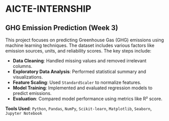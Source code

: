 # AICTE-INTERNSHIP

##  GHG Emission Prediction (Week 3)

This project focuses on predicting Greenhouse Gas (GHG) emissions using machine learning techniques. The dataset includes various factors like emission sources, units, and reliability scores. The key steps include:

* **Data Cleaning**: Handled missing values and removed irrelevant columns.
* **Exploratory Data Analysis**: Performed statistical summary and visualizations.
* **Feature Scaling**: Used `StandardScaler` to normalize features.
* **Model Training**: Implemented and evaluated regression models to predict emissions.
* **Evaluation**: Compared model performance using metrics like R² score.

 **Tools Used**:
`Python`, `Pandas`, `NumPy`, `Scikit-learn`, `Matplotlib`, `Seaborn`, `Jupyter Notebook`


